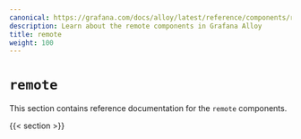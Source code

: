 ```yaml
---
canonical: https://grafana.com/docs/alloy/latest/reference/components/remote/
description: Learn about the remote components in Grafana Alloy
title: remote
weight: 100
---
```


# `remote`

This section contains reference documentation for the `remote` components.

{{< section >}}
